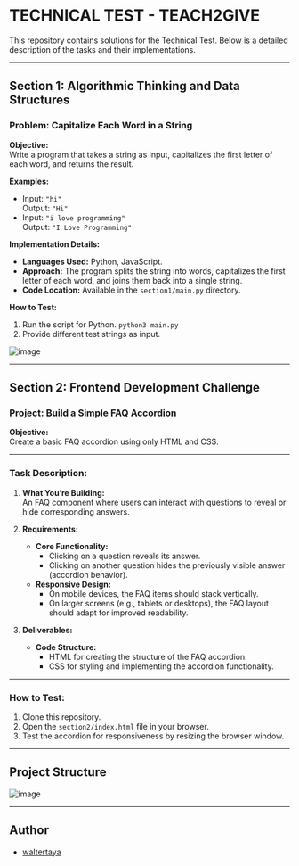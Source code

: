 # TECHNICAL TEST - TEACH2GIVE

This repository contains solutions for the Technical Test. Below is a detailed description of the tasks and their implementations. 

---

## **Section 1: Algorithmic Thinking and Data Structures**

### **Problem:** Capitalize Each Word in a String

**Objective:**  
Write a program that takes a string as input, capitalizes the first letter of each word, and returns the result.

**Examples:**  
- Input: `"hi"`  
  Output: `"Hi"`  
- Input: `"i love programming"`  
  Output: `"I Love Programming"`  

**Implementation Details:**  
- **Languages Used:** Python, JavaScript.  
- **Approach:** The program splits the string into words, capitalizes the first letter of each word, and joins them back into a single string.  
- **Code Location:** Available in the `section1/main.py` directory.

**How to Test:**  
1. Run the script for Python. `python3 main.py`
2. Provide different test strings as input.

![image](https://github.com/user-attachments/assets/6aaa76c1-2982-4662-bff2-db56f4e8d04e)

---

## **Section 2: Frontend Development Challenge**

### **Project:** Build a Simple FAQ Accordion  

**Objective:**  
Create a basic FAQ accordion using only HTML and CSS.

---

### **Task Description:**

1. **What You’re Building:**  
   An FAQ component where users can interact with questions to reveal or hide corresponding answers.

2. **Requirements:**  
   - **Core Functionality:**  
     - Clicking on a question reveals its answer.  
     - Clicking on another question hides the previously visible answer (accordion behavior).  
   - **Responsive Design:**  
     - On mobile devices, the FAQ items should stack vertically.  
     - On larger screens (e.g., tablets or desktops), the FAQ layout should adapt for improved readability.

3. **Deliverables:**  
   - **Code Structure:**  
     - HTML for creating the structure of the FAQ accordion.  
     - CSS for styling and implementing the accordion functionality.  

---

### **How to Test:**  

1. Clone this repository.  
2. Open the `section2/index.html` file in your browser.  
3. Test the accordion for responsiveness by resizing the browser window.

---

## **Project Structure**

![image](https://github.com/user-attachments/assets/3b69c24f-63cd-412f-9670-e0ece8c9bb2a)

---


## Author

- [waltertaya](https://github.com/waltertaya)
